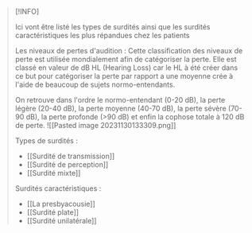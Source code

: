 >[!INFO]
>
>Ici vont être listé les types de surdités ainsi que les surdités caractéristiques les plus répandues chez les patients
>
>Les niveaux de pertes d'audition :
>Cette classification des niveaux de perte est utilisée mondialement afin de catégoriser la perte. Elle est classé en valeur de dB HL (Hearing Loss) car le HL à été créer dans ce but pour catégoriser la perte par rapport a une moyenne crée à l'aide de beaucoup de sujets normo-entendants.
>
>On retrouve dans l'ordre le normo-entendant (0-20 dB), la perte légère (20-40 dB), la perte moyenne (40-70 dB), la perte sévère (70-90 dB), la perte profonde (>90 dB) et enfin la cophose totale à 120 dB de perte.
>![[Pasted image 20231130133309.png]]
>
>Types de surdités :
>- [[Surdité de transmission]]
>- [[Surdité de perception]]
>- [[Surdité mixte]]
>
>Surdités caractéristiques : 
>- [[La presbyacousie]]
>- [[Surdité plate]]
>- [[Surdité unilatérale]]

